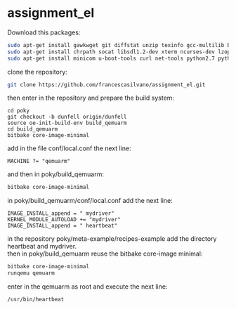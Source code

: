 # assignment_el
Download this packages:  
```bash
sudo apt-get install gawkwget git diffstat unzip texinfo gcc-multilib build-essential  
sudo apt-get install chrpath socat libsdl1.2-dev xterm ncurses-dev lzop
sudo apt-get install minicom u-boot-tools curl net-tools python2.7 python
```
clone the repository:   
```bash
git clone https://github.com/francescasilvano/assignment_el.git
```
then enter in the repository and prepare the build system:   
```
cd poky
git checkout -b dunfell origin/dunfell
source oe-init-build-env build_qemuarm
cd build_qemuarm
bitbake core-image-minimal
```
add in the file conf/local.conf the next line:
```
MACHINE ?= "qemuarm"
```
and then in poky/build_qemuarm:
```bash
bitbake core-image-minimal
```
in poky/build_qemuarm/conf/local.conf add the next line:   
```
IMAGE_INSTALL_append = " mydriver"
KERNEL_MODULE_AUTOLOAD += "mydriver"
IMAGE_INSTALL_append = " heartbeat"
```
in the repository poky/meta-example/recipes-example add the directory heartbeat and mydriver.   
then in poky/build_qemuarm reuse the bitbake core-image minimal:   
```bash
bitbake core-image-minimal
runqemu qemuarm
```
enter in the qemuarm as root and execute the next line:
```
/usr/bin/heartbeat
```

